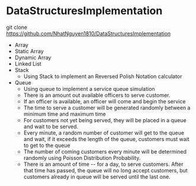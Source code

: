 # DataStructuresImplementation




git clone https://github.com/NhatNguyen1810/DataStructuresImplementation

- Array 
- Static Array 
- Dynamic Array 
- Linked List
- Stack 
  - Using Stack to implement an Reversed Polish Notation calculator
- Queue
  - Using queue to implement a service queue simulation
  - There is an amount out available officers to serve customer. 
  - If an officer is available, an officer will come and begin the service 
  - The time to serve a customer will be generated randomly between a minimum time and maximum time 
  - For customers not yet being served, they will be placed in a queue and wait to be served.
  - Every minute, a random number of customer will get to the queue and wait, if it exceeds the length of the queue, customers must wait to get to the queue 
  - The number of coming customers every minute will be determined randomly using Poisson Distribution Probability. 
  - There is an amount of time -- for a day, to serve customers. After that time has passed, the queue will no long accept customers, but customers already in queue will be served until the last one. 
 
